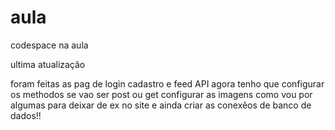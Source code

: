 # aula
codespace na aula

 ultima atualização

 foram feitas as pag de login cadastro e feed 
 API 
 agora tenho que configurar os methodos  se vao ser post ou get 
 configurar as imagens como vou por algumas para deixar de ex no site 
 e ainda criar as conexẽos de banco de dados!!
